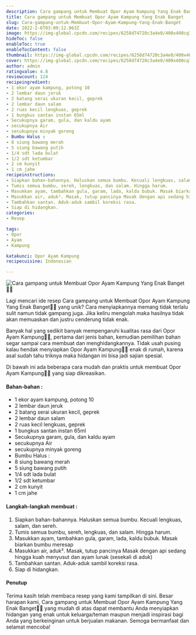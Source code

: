 ```yaml
---
description: Cara gampang untuk Membuat Opor Ayam Kampung Yang Enak Banget"
title: Cara gampang untuk Membuat Opor Ayam Kampung Yang Enak Banget
slug: Cara-gampang-untuk-Membuat-Opor-Ayam-Kampung-Yang-Enak-Banget
date: 2022-2-6T03:09:12.063Z
image: https://img-global.cpcdn.com/recipes/6258d74720c3a4e0/400x400cq70/photo.jpg
hideToc: false
enableToc: true
enableTocContent: false
thumbnail: https://img-global.cpcdn.com/recipes/6258d74720c3a4e0/400x400cq70/photo.jpg
cover: https://img-global.cpcdn.com/recipes/6258d74720c3a4e0/400x400cq70/photo.jpg
author: admin
ratingvalue: 4.8
reviewcount: 124
recipeingredient:
- 1 ekor ayam kampung, potong 10
- 2 lembar daun jeruk
- 2 batang serai ukuran kecil, geprek
- 2 lembar daun salam
- 2 ruas kecil lengkuas, geprek
- 1 bungkus santan instan 65ml
- Secukupnya garam, gula, dan kaldu ayam
- secukupnya Air
- secukupnya minyak goreng
- Bumbu Halus :
- 8 siung bawang merah
- 5 siung bawang putih
- 1/4 sdt lada bulat
- 1/2 sdt ketumbar
- 2 cm kunyit
- 1 cm jahe
recipeinstructions:
- Siapkan bahan-bahannya. Haluskan semua bumbu. Kecuali lengkuas, salam, dan sereh.
- Tumis semua bumbu, sereh, lengkuas, dan salam. Hingga harum.
- Masukkan ayam, tambahkan gula, garam, lada, kaldu bubuk. Masak biarkan bumbu meresap
- Masukkan air, aduk². Masak, tutup pancinya Masak dengan api sedang hingga kuah menyusut dan ayam lunak (sesekali di aduk)
- Tambahkan santan. Aduk-aduk sambil koreksi rasa.
- Siap di hidangkan.
categories:
- Resep

tags:
- Opor
- Ayam
- Kampung

katakunci: Opor Ayam Kampung
recipecuisine: Indonesian

---
```


![Cara gampang untuk Membuat Opor Ayam Kampung Yang Enak Banget👩‍🍳](https://img-global.cpcdn.com/recipes/6258d74720c3a4e0/400x400cq70/photo.jpg)

Lagi mencari ide resep Cara gampang untuk Membuat Opor Ayam Kampung Yang Enak Banget👩‍🍳 yang unik? Cara menyiapkannya memang tidak terlalu sulit namun tidak gampang juga. Jika keliru mengolah maka hasilnya tidak akan memuaskan dan justru cenderung tidak enak.

Banyak hal yang sedikit banyak mempengaruhi kualitas rasa dari Opor Ayam Kampung👩‍🍳, pertama dari jenis bahan, kemudian pemilihan bahan segar sampai cara membuat dan menghidangkannya. Tidak usah pusing kalau hendak menyiapkan Opor Ayam Kampung👩‍🍳 enak di rumah, karena asal sudah tahu triknya maka hidangan ini bisa jadi sajian spesial.

Di bawah ini ada beberapa cara mudah dan praktis untuk membuat Opor Ayam Kampung👩‍🍳 yang siap dikreasikan.

<!--inarticleads1-->

#### Bahan-bahan :

- 1 ekor ayam kampung, potong 10
- 2 lembar daun jeruk
- 2 batang serai ukuran kecil, geprek
- 2 lembar daun salam
- 2 ruas kecil lengkuas, geprek
- 1 bungkus santan instan 65ml
- Secukupnya garam, gula, dan kaldu ayam
- secukupnya Air
- secukupnya minyak goreng
- Bumbu Halus :
- 8 siung bawang merah
- 5 siung bawang putih
- 1/4 sdt lada bulat
- 1/2 sdt ketumbar
- 2 cm kunyit
- 1 cm jahe

<!--inarticleads2-->

#### Langkah-langkah membuat :

1. Siapkan bahan-bahannya. Haluskan semua bumbu. Kecuali lengkuas, salam, dan sereh.
1. Tumis semua bumbu, sereh, lengkuas, dan salam. Hingga harum.
1. Masukkan ayam, tambahkan gula, garam, lada, kaldu bubuk. Masak biarkan bumbu meresap
1. Masukkan air, aduk². Masak, tutup pancinya Masak dengan api sedang hingga kuah menyusut dan ayam lunak (sesekali di aduk)
1. Tambahkan santan. Aduk-aduk sambil koreksi rasa.
1. Siap di hidangkan.

#### Penutup

Terima kasih telah membaca resep yang kami tampilkan di sini. Besar harapan kami, Cara gampang untuk Membuat Opor Ayam Kampung Yang Enak Banget👩‍🍳 yang mudah di atas dapat membantu Anda menyiapkan hidangan yang enak untuk keluarga/teman maupun menjadi inspirasi bagi Anda yang berkeinginan untuk berjualan makanan. Semoga bermanfaat dan selamat mencoba!